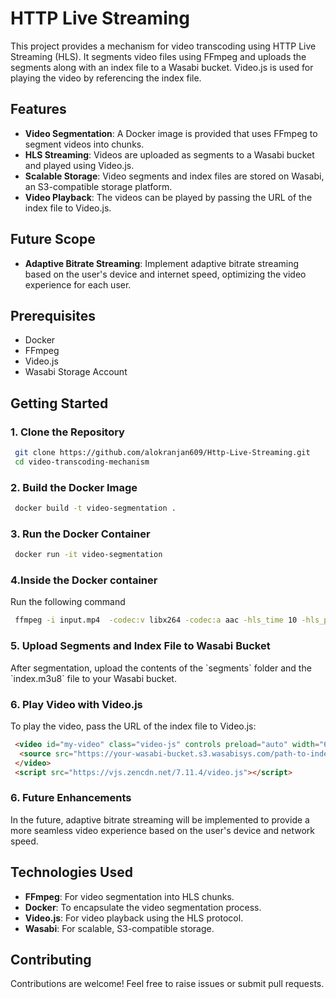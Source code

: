 
# HTTP Live Streaming

This project provides a mechanism for video transcoding using HTTP Live Streaming (HLS). It segments video files using FFmpeg and uploads the segments along with an index file to a Wasabi bucket. Video.js is used for playing the video by referencing the index file.

## Features
- **Video Segmentation**: A Docker image is provided that uses FFmpeg to segment videos into chunks.
- **HLS Streaming**: Videos are uploaded as segments to a Wasabi bucket and played using Video.js.
- **Scalable Storage**: Video segments and index files are stored on Wasabi, an S3-compatible storage platform.
- **Video Playback**: The videos can be played by passing the URL of the index file to Video.js.

## Future Scope
- **Adaptive Bitrate Streaming**: Implement adaptive bitrate streaming based on the user's device and internet speed, optimizing the video experience for each user.

## Prerequisites
- Docker
- FFmpeg
- Video.js
- Wasabi Storage Account

## Getting Started

### 1. Clone the Repository
```bash
 git clone https://github.com/alokranjan609/Http-Live-Streaming.git
 cd video-transcoding-mechanism
 ```

### 2. Build the Docker Image
```bash
 docker build -t video-segmentation .
```

### 3. Run the Docker Container
```bash
 docker run -it video-segmentation
```

### 4.Inside the Docker container
Run the following command
```bash
 ffmpeg -i input.mp4  -codec:v libx264 -codec:a aac -hls_time 10 -hls_playlist_type vod -hls_segment_filename "${outputPath}/segment%03d.ts" -start_number 0 ${hlsPath}
```

### 5. Upload Segments and Index File to Wasabi Bucket
After segmentation, upload the contents of the \`segments\` folder and the \`index.m3u8\` file to your Wasabi bucket.

### 6. Play Video with Video.js
To play the video, pass the URL of the index file to Video.js:

```html
 <video id="my-video" class="video-js" controls preload="auto" width="640" height="264">
  <source src="https://your-wasabi-bucket.s3.wasabisys.com/path-to-index-file/index.m3u8" type="application/x-mpegURL">
 </video>
 <script src="https://vjs.zencdn.net/7.11.4/video.js"></script>
```

### 6. Future Enhancements
In the future, adaptive bitrate streaming will be implemented to provide a more seamless video experience based on the user's device and network speed.

## Technologies Used
- **FFmpeg**: For video segmentation into HLS chunks.
- **Docker**: To encapsulate the video segmentation process.
- **Video.js**: For video playback using the HLS protocol.
- **Wasabi**: For scalable, S3-compatible storage.

## Contributing
Contributions are welcome! Feel free to raise issues or submit pull requests.


